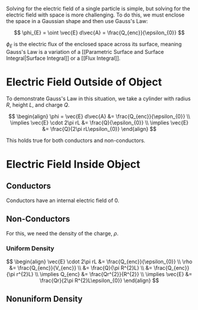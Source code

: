 Solving for the electric field of a single particle is simple, but solving for the electric field with space is more challenging. To do this, we must enclose the space in a Gaussian shape and then use Gauss's Law:

$$
\phi_{E} = \oint \vec{E} d\vec{A} = \frac{Q_{enc}}{\epsilon_{0}}
$$

$\phi_{E}$ is the electric flux of the enclosed space across its surface, meaning Gauss's Law is a variation of a [[Parametric Surface and Surface Integral|Surface Integral]] or a [[Flux Integral]]. 

# Electric Field Outside of Object

To demonstrate Gauss's Law in this situation, we take a cylinder with radius $R$, height $L$, and charge $Q$. 

$$
\begin{align}
\phi = \vec{E} d\vec{A} &= \frac{Q_{enc}}{\epsilon_{0}} \\
\implies \vec{E} \cdot 2\pi rL &= \frac{Q}{\epsilon_{0}} \\
\implies \vec{E} &= \frac{Q}{2\pi rL\epsilon_{0}}
\end{align}
$$

This holds true for both conductors and non-conductors.

# Electric Field Inside Object

## Conductors

Conductors have an internal electric field of 0.

## Non-Conductors

For this, we need the density of the charge, $\rho$. 

### Uniform Density

$$
\begin{align}
\vec{E} \cdot 2\pi rL &= \frac{Q_{enc}}{\epsilon_{0}} \\
\rho &= \frac{Q_{enc}}{V_{enc}} \\
&= \frac{Q}{\pi R^{2}L} \\
&= \frac{Q_{enc}}{\pi r^{2}L} \\
\implies Q_{enc} &= \frac{Qr^{2}}{R^{2}} \\
\implies \vec{E} &= \frac{Qr}{2\pi R^{2}L\epsilon_{0}}
\end{align}
$$

## Nonuniform Density

### 